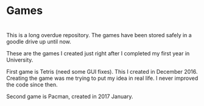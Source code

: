 # Games
#
This is a long overdue repository. The games have been stored safely in a goodle drive up until now. 

These are the games I created just right after I completed my first year in University. 

First game is Tetris (need some GUI fixes). This I created in December 2016. Creating the game was me trying to put my idea in real life. I never improved the code since then.

Second game is Pacman, created in 2017 January. 
